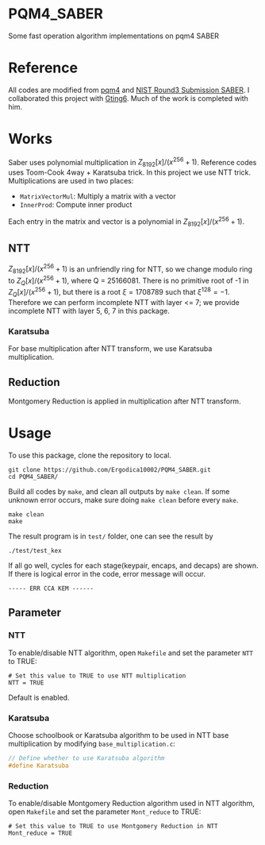 # PQM4_SABER
Some fast operation algorithm implementations on pqm4 SABER

# Reference
All codes are modified from [pqm4](https://github.com/mupq/pqm4) and [NIST Round3 Submission SABER](https://csrc.nist.gov/CSRC/media/Projects/post-quantum-cryptography/documents/round-3/submissions/SABER-Round3.zip).
I collaborated this project with [Gting6](https://github.com/gting6). Much of the work is completed with him.

# Works
Saber uses polynomial multiplication in $Z_{8192}[x]/(x^{256}+1)$. Reference codes uses Toom-Cook 4way + Karatsuba trick. In this project we use NTT trick.
Multiplications are used in two places:
* `MatrixVectorMul`: Multiply a matrix with a vector
* `InnerProd`: Compute inner product

Each entry in the matrix and vector is a polynomial in $Z_{8192}[x]/(x^{256}+1)$.

## NTT
$Z_{8192}[x]/(x^{256}+1)$ is an unfriendly ring for NTT, so we change modulo ring to $Z_Q[x]/(x^{256}+1)$, where Q = 25166081.
There is no primitive root of -1 in $Z_Q[x]/(x^{256}+1)$, but there is a root $\xi=1708789$ such that $\xi^{128}=-1$.
Therefore we can perform incomplete NTT with layer <= 7; we provide incomplete NTT with layer 5, 6, 7 in this package.

### Karatsuba
For base multiplication after NTT transform, we use Karatsuba multiplication.

## Reduction
Montgomery Reduction is applied in multiplication after NTT transform.

# Usage
To use this package, clone the repository to local.
```bash=
git clone https://github.com/Ergodica10002/PQM4_SABER.git
cd PQM4_SABER/
```
Build all codes by `make`, and clean all outputs by `make clean`. If some unknown error occurs, make sure doing `make clean` before every `make`.
```bash=
make clean
make
```
The result program is in `test/` folder, one can see the result by
```bash=
./test/test_kex
```
If all go well, cycles for each stage(keypair, encaps, and decaps) are shown.
If there is logical error in the code, error message will occur.
```bash=
----- ERR CCA KEM ------
```

## Parameter

### NTT

To enable/disable NTT algorithm, open `Makefile` and set the parameter `NTT` to TRUE:

```make
# Set this value to TRUE to use NTT multiplication
NTT = TRUE
```

Default is enabled.

### Karatsuba

Choose schoolbook or Karatsuba algorithm to be used in NTT base multiplication by modifying `base_multiplication.c`:

```c
// Define whether to use Karatsuba algorithm
#define Karatsuba
```

### Reduction

To enable/disable Montgomery Reduction algorithm used in NTT algorithm, open `Makefile` and set the parameter `Mont_reduce` to TRUE:

```ma
# Set this value to TRUE to use Montgomery Reduction in NTT
Mont_reduce = TRUE
```



